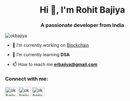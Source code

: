 <h1 align="center">Hi 👋, I'm Rohit Bajiya</h1>
<h3 align="center">A passionate developer from India</h3>

<p align="left"> <img src="https://komarev.com/ghpvc/?username=okbajiya&label=Profile%20views&color=0e75b6&style=flat" alt="okbajiya" /> </p>

- 🔭 I’m currently working on [Blockchain](https://github.com/okbajiya)

- 🌱 I’m currently learning **DSA**

- 📫 How to reach me **erbajiya@gmail.com**

<h3 align="left">Connect with me:</h3>
<p align="left">
<a href="https://twitter.com/okbajiya" target="_blank"><img align="center" src="https://cdn.jsdelivr.net/npm/simple-icons@3.0.1/icons/twitter.svg" alt="okbajiya" height="30" width="40" /></a>
<a href="https://linkedin.com/in/okbajiya" target="_blank"><img align="center" src="https://cdn.jsdelivr.net/npm/simple-icons@3.0.1/icons/linkedin.svg" alt="okbajiya" height="30" width="40" /></a>
<a href="https://www.leetcode.com/okbajiya" target="_blank"><img align="center" src="https://cdn.jsdelivr.net/npm/simple-icons@3.0.1/icons/leetcode.svg" alt="okbajiya" height="30" width="40" /></a>
</p>
